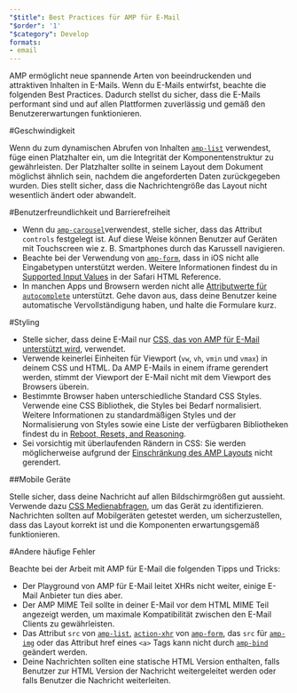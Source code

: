 ```yaml
---
"$title": Best Practices für AMP für E-Mail
"$order": '1'
"$category": Develop
formats:
- email
---
```


AMP ermöglicht neue spannende Arten von beeindruckenden und attraktiven Inhalten in E-Mails. Wenn du E-Mails entwirfst, beachte die folgenden Best Practices. Dadurch stellst du sicher, dass die E-Mails performant sind und auf allen Plattformen zuverlässig und gemäß den Benutzererwartungen funktionieren.

#Geschwindigkeit

Wenn du zum dynamischen Abrufen von Inhalten [`amp-list`](../../../documentation/components/reference/amp-list.md?format=email) verwendest, füge einen Platzhalter ein, um die Integrität der Komponentenstruktur zu gewährleisten. Der Platzhalter sollte in seinem Layout dem Dokument möglichst ähnlich sein, nachdem die angeforderten Daten zurückgegeben wurden. Dies stellt sicher, dass die Nachrichtengröße das Layout nicht wesentlich ändert oder abwandelt.

#Benutzerfreundlichkeit und Barrierefreiheit

- Wenn du [`amp-carousel`](../../components/reference/amp-carousel-v0.1.md?format=email)verwendest, stelle sicher, dass das Attribut `controls` festgelegt ist. Auf diese Weise können Benutzer auf Geräten mit Touchscreen wie z. B. Smartphones durch das Karussell navigieren.
- Beachte bei der Verwendung von [`amp-form`](../../../documentation/components/reference/amp-form.md?format=email), dass in iOS nicht alle Eingabetypen unterstützt werden. Weitere Informationen findest du in [Supported Input Values](https://developer.apple.com/library/archive/documentation/AppleApplications/Reference/SafariHTMLRef/Articles/InputTypes.html) in der Safari HTML Reference.
- In manchen Apps und Browsern werden nicht alle [Attributwerte für `autocomplete`](https://developer.mozilla.org/en-US/docs/Web/HTML/Attributes/autocomplete) unterstützt. Gehe davon aus, dass deine Benutzer keine automatische Vervollständigung haben, und halte die Formulare kurz.

#Styling

- Stelle sicher, dass deine E-Mail nur [CSS, das von AMP für E-Mail unterstützt wird](../learn/email-spec/amp-email-css.md?format=email), verwendet.
- Verwende keinerlei Einheiten für Viewport (`vw`, `vh`, `vmin` und `vmax`) in deinem CSS und HTML. Da AMP E-Mails in einem iframe gerendert werden, stimmt der Viewport der E-Mail nicht mit dem Viewport des Browsers überein.
- Bestimmte Browser haben unterschiedliche Standard CSS Styles. Verwende eine CSS Bibliothek, die Styles bei Bedarf normalisiert. Weitere Informationen zu standardmäßigen Styles und der Normalisierung von Styles sowie eine Liste der verfügbaren Bibliotheken findest du in [Reboot, Resets, and Reasoning](https://css-tricks.com/reboot-resets-reasoning/).
- Sei vorsichtig mit überlaufenden Rändern in CSS: Sie werden möglicherweise aufgrund der [Einschränkung des AMP Layouts](https://github.com/ampproject/amphtml/issues/13343#issuecomment-447380241) nicht gerendert.

##Mobile Geräte

Stelle sicher, dass deine Nachricht auf allen Bildschirmgrößen gut aussieht. Verwende dazu [CSS Medienabfragen](style_and_layout/control_layout.md?format=email), um das Gerät zu identifizieren. Nachrichten sollten auf Mobilgeräten getestet werden, um sicherzustellen, dass das Layout korrekt ist und die Komponenten erwartungsgemäß funktionieren.

#Andere häufige Fehler

Beachte bei der Arbeit mit AMP für E-Mail die folgenden Tipps und Tricks:

- Der Playground von AMP für E-Mail leitet XHRs nicht weiter, einige E-Mail Anbieter tun dies aber.
- Der AMP MIME Teil sollte in deiner E-Mail vor dem HTML MIME Teil angezeigt werden, um maximale Kompatibilität zwischen den E-Mail Clients zu gewährleisten.
- Das Attribut `src` von [`amp-list`](../../../documentation/components/reference/amp-list.md?format=email), [`action-xhr`](../../../documentation/components/reference/amp-form.md?format=email#action-xhr) von [`amp-form`](../../../documentation/components/reference/amp-form.md?format=email), das `src` für [`amp-img`](../../../documentation/examples/documentation/amp-img.html?format=email) oder das Attribut href eines `<a>` Tags kann nicht durch [`amp-bind`](../../../documentation/examples/documentation/amp-bind.html?format=email) geändert werden.
- Deine Nachrichten sollten eine statische HTML Version enthalten, falls Benutzer zur HTML Version der Nachricht weitergeleitet werden oder falls Benutzer die Nachricht weiterleiten.
